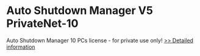 # Auto Shutdown Manager V5 PrivateNet-10
Auto Shutdown Manager 10 PCs license - for private use only!
[>> Detailed information](https://secure.shareit.com/shareit/product.html?productid=300599113&affiliateid=200057808)